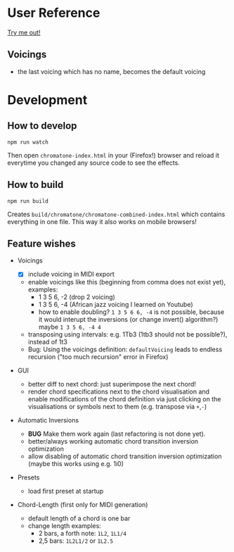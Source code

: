 User Reference
==============

[Try me out!](https://iostream.github.io/chromatone-helper/ "Chromatone Helper by iostream")

Voicings
--------

* the last voicing which has no name, becomes the default voicing


Development
===========

How to develop
--------------

```
npm run watch
```

Then open `chromatone-index.html` in your (Firefox!) browser and reload it everytime you changed any source code to see the effects.

How to build
------------

```
npm run build
```

Creates `build/chromatone/chromatone-combined-index.html` which contains everything in one file. This way it also works on mobile browsers!

Feature wishes
--------------

- Voicings
   * [x] include voicing in MIDI export
   * enable voicings like this (beginning from comma does not exist yet), examples:
      * 1 3 5 6, -2 (drop 2 voicing)
      * 1 3 5 6, -4 (African jazz voicing I learned on Youtube)
      * how to enable doubling? `1 3 5 6 6, -4` is not possible, because it would interupt the inversions (or change invert() algorithm?)
        maybe `1 3 5 6, -4 4`
   * transposing using intervals: e.g. 1Tb3 (1tb3 should not be possible?), instead of 1t3
   * Bug: Using the voicings definition: `defaultVoicing` leads to endless recursion ("too much recursion" error in Firefox)

- GUI
   * better diff to next chord: just superimpose the next chord!
   * render chord specifications next to the chord visualisation and enable modifications of the chord definition via just clicking on the visualisations or symbols next to them (e.g. transpose via `+`,`-`)

- Automatic Inversions
   * **BUG** Make them work again (last refactoring is not done yet).
   * better/always working automatic chord transition inversion optimization
   * allow disabling of automatic chord transition inversion optimization (maybe this works using e.g. 1i0)

- Presets
   * load first preset at startup
   
- Chord-Length (first only for MIDI generation)
   * default length of a chord is one bar
   * change length examples: 
      * 2 bars, a forth note: `1L2`, `1L1/4`
      * 2,5 bars: `1L2L1/2` or `1L2.5`
      
